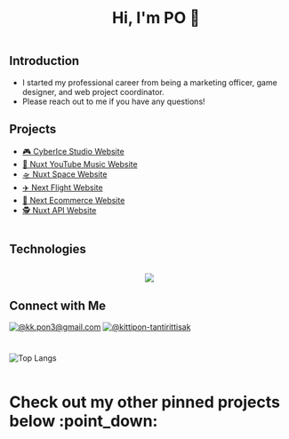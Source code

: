 <div id="user-content-toc">
  <ul align="center">
    <summary><h1 style="display: inline-block">Hi, I'm PO 👋</h1></summary>
  </ul>
</div>

## Introduction
- I started my professional career from being a marketing officer, game designer, and web project coordinator.
- Please reach out to me if you have any questions!

## Projects
- [🎮 CyberIce Studio Website](https://cybericestudio.com/)
- [🎵 Nuxt YouTube Music Website](https://nuxt-yt-music-web.vercel.app/)
- [🛸 Nuxt Space Website](https://nuxt-space-web.vercel.app/)
- [✈️ Next Flight Website](https://next-flight-web.vercel.app/)
- [🛒 Next Ecommerce Website](https://next-ecommerce-sanditzz.vercel.app/)
- [🕵️ Nuxt API Website](https://nuxt3-web.netlify.app/)

<h2 style="display: inline-block">Technologies</h2>
  <p align="center">
  <a href="https://skillicons.dev">
    <img src="https://skillicons.dev/icons?i=git,html,css,js,ts,react,vue,next,nuxt,tailwind,mysql,figma,vscode,github,pr,ps,unity&perline=15" />
  </a>
  </p>

## Connect with Me
[![@kk.pon3@gmail.com](https://img.icons8.com/fluency/64/000000/apple-mail.png)](mailto:kk.pon3@gmail.com)
[![@kittipon-tantirittisak](https://img.icons8.com/fluency/64/000000/linkedin.png "@kittipon-tantirittisak")](https://www.linkedin.com/in/kittipon-tantirittisak/)

#
<!-- ![Github stats](https://github-readme-stats.vercel.app/api?username=sanditzz&hide=stars,prs&theme=algolia)
<br><br> -->
![Top Langs](https://github-readme-stats.vercel.app/api/top-langs/?username=sanditzz&layout=compact&theme=algolia)

<h1 style="display: inline-block"> Check out my other pinned projects below :point_down:</h1>
